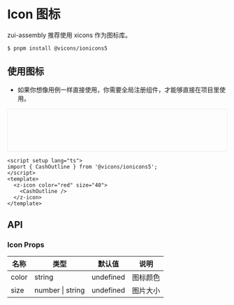 # Icon 图标

zui-assembly 推荐使用 xicons 作为图标库。

```
$ pnpm install @vicons/ionicons5
```

## 使用图标

- 如果你想像用例一样直接使用，你需要全局注册组件，才能够直接在项目里使用。

<script setup lang="ts">
import { GitBranchOutline, TrashOutline, AirplaneOutline } from '@vicons/ionicons5'
</script>

<div class="demo-block demo-icon">
<div class="source">
<div class="demo-row">
<z-icon color="red" size="25">
  <GitBranchOutline/>
</z-icon>

<z-icon color="green" size="25">
  <TrashOutline/>
</z-icon>
<z-icon color="blue" size="25">
  <AirplaneOutline/>
</z-icon>
</div>
</div>

<div class="source">
<div class="demo-row">
<z-icon color="red" size="40">
  <GitBranchOutline/>
</z-icon>

<z-icon color="green" size="40">
  <TrashOutline/>
</z-icon>

<z-icon color="blue" size="40">
  <AirplaneOutline/>
</z-icon>
</div>
</div>
</div>

```vue
<script setup lang="ts">
import { CashOutline } from '@vicons/ionicons5';
</script>
<template>
  <z-icon color="red" size="40">
    <CashOutline />
  </z-icon>
</template>
```

## API

### Icon Props

| 名称  | 类型             | 默认值    | 说明     |
| ----- | ---------------- | --------- | -------- |
| color | string           | undefined | 图标颜色 |
| size  | number \| string | undefined | 图片大小 |

<style>
.demo-block {
  border: 1px solid #ebebeb;
  border-radius: 3px;
  transition: .2s;
}
.demo-block .source {
  padding: 24px;
}

.demo-block .source .demo-row:not(:last-child) {
  margin-bottom: 20px;
}

.demo-block .source .demo-row .z-button+.z-button {
    margin-left: 10px;
}
</style>
